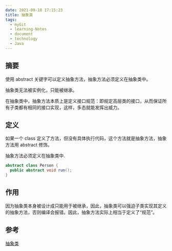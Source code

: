```yaml
---
date: 2021-09-18 17:15:23
title: 抽象类
tags:
  - myGit
  - learning-Notes
  - document
  - technology
  - Java
---
```


## 摘要

使用 abstract 关键字可以定义抽象方法，抽象方法必须定义在抽象类中。

抽象类无法被实例化，只能被继承。

在抽象类中，抽象方法本质上是定义接口规范：即规定高层类的接口，从而保证所有子类都有相同的接口实现，这样，多态就能发挥出威力。

## 定义

如果一个 class 定义了方法，但没有具体执行代码，这个方法就是抽象方法，抽象方法用 abstract 修饰。

抽象方法必须定义在抽象类中.

```java
abstract class Person {
  public abstract void run();
}
```

## 作用

因为抽象类本身被设计成只能用于被继承，因此，抽象类可以强迫子类实现其定义的抽象方法，否则编译会报错。因此，抽象方法实际上相当于定义了“规范”。

## 参考

[抽象类](https://www.liaoxuefeng.com/wiki/1252599548343744/1260456371027744)
